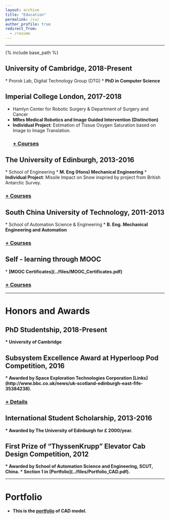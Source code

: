 ```yaml
---
layout: archive
title: "Education"
permalink: /cv/
author_profile: true
redirect_from:
  - /resume
---
```


<hr color="000000"/>

{% include base_path %}

<!-- Education -->
<!-- ====== -->
<!-- ## <i>University of Cambridge</i>, 2018-Present ## -->
<h2>University of Cambridge, 2018-Present</h2> 
* Prorok Lab, Digital Technology Group (DTG)
* <b>PhD in Computer Science</b>
<!--   * Research Interest: Develop optimal multi-agent path planning framework with trainable communication policy of heterogeneous agents/robots in cooperative tasks, including mobility-on-demand, automated warehouse and smart cities.  -->

<!-- ## <i>Imperial College London</i>, 2017-2018 ## -->
<h2>Imperial College London, 2017-2018</h2>

* Hamlyn Center for Robotic Surgery & Department of Surgery and Cancer
* <b>MRes Medical Robotics and Image Guided Intervention (Distinction)</b>
* <b>Individual Project</b>: Estimation of Tissue Oxygen Saturation based on Image to Image Translation.
  <h3><a href="javascript:void(0)" class="dsphead" onclick="dsp(this)"><span class="dspchar">+</span> Courses</a></h3>
  <div class="dspcont" style='display:none;'>
    <ul>
      <li>Medical Imaging</li>
      <li>Image Guided Intervention</li>
      <li>Medical Robotics and Instrumentations</li>
      <li>Minimal Invasive Surgery</li>
      <li>Sensing, Perception and Neuroergonomics</li>
    </ul>
  </div>

<!-- ## <i>The University of Edinburgh</i>, 2013-2016 ## -->
<h2>The University of Edinburgh, 2013-2016</h2>
* School of Engineering
* <b>M. Eng (Hons) Mechanical Engineering</b>
* <b>Individual Project</b>: Missile Impact on Snow inspried by project from British Antarctic Survey.
  <h3><a href="javascript:void(0)" class="dsphead" onclick="dsp(this)"><span class="dspchar">+</span> Courses</a></h3>
  <div class="dspcont" style='display:none;'>
    <ul>
      <li>Mechanical Engineering Design (71)</li>
      <li>Computer Aided Engineering (79)</li>
      <li>Solid Mechanics (92)</li>
      <li>Dynamics (77)</li>
      <li>Fluid Mechanics (77)</li>
      <li>Advanced Dynamics and Applications (68)</li>
    </ul>
  </div>

<!-- ## <i>South China University of Technology</i>, 2011-2013 ## -->
<h2>South China University of Technology, 2011-2013</h2>
* School of Automation Science & Engineering
* <b>B. Eng. Mechanical Engineering and Automation </b>
  <h3><a href="javascript:void(0)" class="dsphead" onclick="dsp(this)"><span class="dspchar">+</span> Courses</a></h3>
  <div class="dspcont" style='display:none;'>
    <ul>
      <li>Advanced Mathematics (81)</li>
      <li>General Chemistry (88)</li>
      <li>Descriptive Geometry and Machine Drawing (91)</li>
      <li>Database Technology (82)</li>
      <li>Computer Drawing (91)</li>
    </ul>
  </div>


<!-- ## <i>Self - learning through MOOC</i> ## -->
<h2>Self - learning through MOOC</h2>
* <b>[MOOC Certificates](../files/MOOC_Certificates.pdf)<b> 
  <h3><a href="javascript:void(0)" class="dsphead" onclick="dsp(this)"><span class="dspchar">+</span> Courses</a></h3>
  <div class="dspcont" style='display:none;'>
    <ul>
      <li>Artificial Intelligence Planning</li>
      <li>Machine Learning</li>
      <li>Introduction to Robotics</li>
      <li>An introduction to Interactive Programming in Python</li>
    </ul>
  </div>

---

Honors and Awards
======
<!-- ## <i>PhD Studentship</i>, 2018-Present -->
<h2>PhD Studentship, 2018-Present</h2>
* University of Cambridge

<!-- ## <i>Subsystem Excellence Award at Hyperloop Pod Competition</i>, 2016 -->
<h2>Subsystem Excellence Award at Hyperloop Pod Competition, 2016</h2>
* Awarded by Space Exploration Technologies Corporation [Links](http://www.bbc.co.uk/news/uk-scotland-edinburgh-east-fife-35384238).
  <h3><a href="javascript:void(0)" class="dsphead" onclick="dsp(this)"><span class="dspchar">+</span> Details</a></h3>
  <div class="dspcont" style='display:none;'>
    <ul>
      <li><b>Project description</b>: 
      <ul>
        <li>Conceptual high-speed transportation system competition organized by SpaceX. Hyperloop is incorporating reduced-pressure tubes in which pressurized capsules ride on an air cushion driven by linear induction motors and air compressors. </li>
      </ul>
    </li>
    <li><b>Duties included</b>: 
      <ul>
        <li>In charge of the levitation group.</li>
        <li>Design the suspension by Solid Edge and air bearing system.</li>
        <li>Validate the reliability of the design via simulation in MATLAB and Star-CCM+.</li>
      </ul>
    </li>
    </ul>
  </div>

<!-- ## <i>International Student Scholarship</i>, 2013-2016 -->
<h2>International Student Scholarship, 2013-2016</h2>
* Awarded by The University of Edinburgh for £ 2000/year.

<!-- ## <i>First Prize of “ThyssenKrupp” Elevator Cab Design Competition</i>, 2012 -->
<h2>First Prize of “ThyssenKrupp” Elevator Cab Design Competition, 2012</h2>
* Awarded by School of Automation Science and Engineering, SCUT, China.
* Section 1 in <b>[Portfolio](../files/Portfolio_CAD.pdf)</b>.

<!-- 
* 12.2012, Excellent Student Union Executive
  * Awarded by Student Union, School of Mechanical & Automotive Engineering, SCUT,China
 -->




<!-- Publications
======
  <ul>{% for post in site.publications %}
    {% include archive-single-cv.html %}
  {% endfor %}</ul> -->
  

<!-- Talks
======
  <ul>{% for post in site.talks %}
    {% include archive-single-talk-cv.html %}
  {% endfor %}</ul>


Teaching
======
  <ul>{% for post in site.teaching %}
    {% include archive-single-cv.html %}
  {% endfor %}</ul> -->

  

<hr color="#FFFFFF" />

Portfolio
======
* This is the [portfolio](../files/Portfolio_CAD.pdf) of CAD model.


